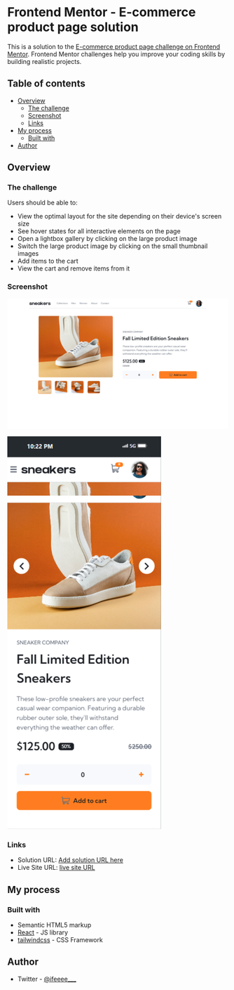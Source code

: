 # Frontend Mentor - E-commerce product page solution

This is a solution to the [E-commerce product page challenge on Frontend Mentor](https://www.frontendmentor.io/challenges/ecommerce-product-page-UPsZ9MJp6). Frontend Mentor challenges help you improve your coding skills by building realistic projects.

## Table of contents

- [Overview](#overview)
  - [The challenge](#the-challenge)
  - [Screenshot](#screenshot)
  - [Links](#links)
- [My process](#my-process)
  - [Built with](#built-with)
- [Author](#author)

## Overview

### The challenge

Users should be able to:

- View the optimal layout for the site depending on their device's screen size
- See hover states for all interactive elements on the page
- Open a lightbox gallery by clicking on the large product image
- Switch the large product image by clicking on the small thumbnail images
- Add items to the cart
- View the cart and remove items from it

### Screenshot

![](./design/localhost_5173_.png)

![](./design/iPhone-13-PRO-localhost.png)

### Links

- Solution URL: [Add solution URL here](https://your-solution-url.com)
- Live Site URL: [live site URL](https://e-commerce-product-page-gray-gamma.vercel.app/)

## My process

### Built with

- Semantic HTML5 markup
- [React](https://reactjs.org/) - JS library
- [tailwindcss](https://www.tailwind.com/) - CSS Framework

## Author

- Twitter - [@ifeeee\_\_\_](https://www.twitter.com/ifeeee___)
